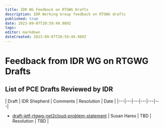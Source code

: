 ```yaml
---
title: IDR WG Feedback on RTGWG Drafts 
description: IDR Working Group feedback on RTGWG drafts 
published: true
date: 2023-09-07T20:59:49.989Z
tags: 
editor: markdown
dateCreated: 2023-09-07T20:59:49.989Z
---
```


# Feedback from IDR WG on RTGWG Drafts

## List of PCE Drafts Reviewed by IDR

| Draft | IDR Shepherd | Comments | Resolution | Date | 
|---|---|---|---|---|---|

- [draft-ietf-rtgwg-net2cloud-problem-statement](https://datatracker.ietf.org/doc/draft-ietf-rtgwg-net2cloud-problem-statement/) | Susan Hares | TBD | Resolution | TBD | 